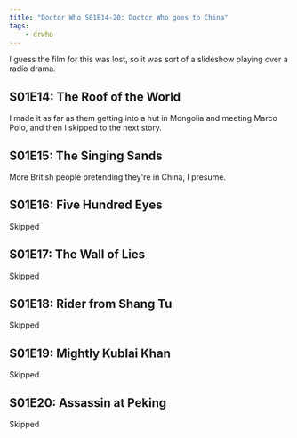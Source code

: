 ```yaml
---
title: "Doctor Who S01E14-20: Doctor Who goes to China"
tags:
    - drwho
---
```


I guess the film for this was lost,
so it was sort of a slideshow playing over a radio drama.

## S01E14: The Roof of the World

I made it as far as them getting into a hut in Mongolia and meeting
Marco Polo,
and then I skipped to the next story.

## S01E15: The Singing Sands

More British people pretending they're in China, I presume.

## S01E16: Five Hundred Eyes

Skipped

## S01E17: The Wall of Lies

Skipped

## S01E18: Rider from Shang Tu

Skipped

## S01E19: Mightly Kublai Khan

Skipped

## S01E20: Assassin at Peking

Skipped

